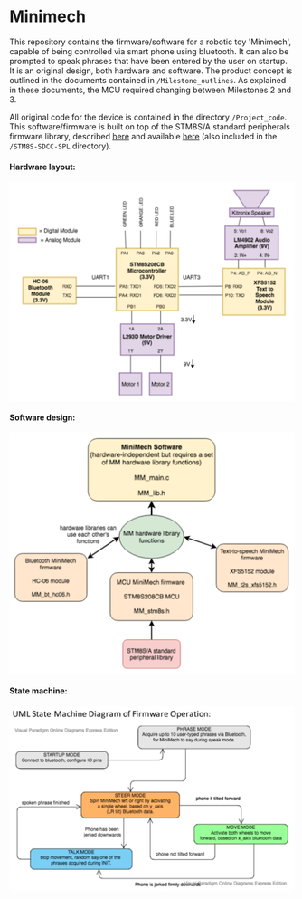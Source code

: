 # Minimech
This repository contains the firmware/software for a robotic toy 'Minimech', capable of being controlled via smart phone using bluetooth. It can also be prompted to speak phrases that have been entered by the user on startup. It is an original design, both hardware and software. The product concept is outlined in the documents contained in `/Milestone_outlines`. As explained in these documents, the MCU required changing between Milestones 2 and 3.

All original code for the device is contained in the directory `/Project_code`. This software/firmware is built on top of the STM8S/A standard peripherals firmware library, described [here](https://documentation.help/STM8S-STM8A/index.html) and available [here](https://www.st.com/en/embedded-software/stsw-stm8069.html) (also included in the `/STM8S-SDCC-SPL` directory).

#### Hardware layout: 

<img align="middle" src="minimech_hardware_layout.png" alt="drawing1" width="700"/>

#### Software design: 

<img align="middle" src="minimech_software_design.png" alt="drawing1" width="700"/>

#### State machine: 

<img align="middle" src="minimech_state_machine.png" alt="drawing1" width="700"/>
